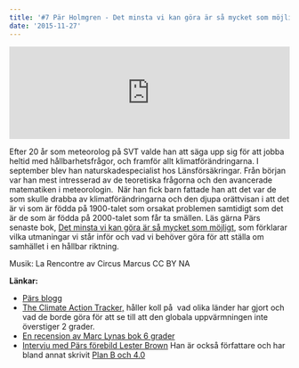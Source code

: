 ```yaml
---
title: '#7 Pär Holmgren - Det minsta vi kan göra är så mycket som möjligt'
date: '2015-11-27'
---
```

<iframe src="https://w.soundcloud.com/player/?url=https%3A//api.soundcloud.com/tracks/235004572&amp;color=001665&amp;auto_play=false&amp;hide_related=false&amp;show_comments=true&amp;show_user=true&amp;show_reposts=false" width="100%" height="166" frameborder="no" scrolling="no"></iframe>

Efter 20 år som meteorolog på SVT valde han att säga upp sig för att jobba heltid med hållbarhetsfrågor, och framför allt klimatförändringarna. I september blev han naturskadespecialist hos Länsförsäkringar. Från början var han mest intresserad av de teoretiska frågorna och den avancerade matematiken i meteorologin.  När han fick barn fattade han att det var de som skulle drabba av klimatförändringarna och den djupa orättvisan i att det är vi som är födda på 1900-talet som orsakat problemen samtidigt som det är de som är födda på 2000-talet som får ta smällen. Läs gärna Pärs senaste bok, [Det minsta vi kan göra är så mycket som möjligt](http://parspektiv.shop.textalk.se/sv/), som förklarar vilka utmaningar vi står inför och vad vi behöver göra för att ställa om samhället i en hållbar riktning.

Musik: La Rencontre av Circus Marcus CC BY NA

**Länkar:**

* [Pärs blogg](http://www.parholmgren.se)
* [The Climate Action Tracker,](http://climateactiontracker.org) håller koll på  vad olika länder har gjort och vad de borde göra för att se till att den globala uppvärmningen inte överstiger 2 grader.
* [En recension av Marc Lynas bok 6 grader](http://www.svd.se/en-obehaglig-lasning)
* [Intervju med Pärs förebild Lester Brown](http://www.theguardian.com/profile/lesterbrown) Han är också författare och har bland annat skrivit [Plan B och 4.0](http://www.earth-policy.org/books/)
